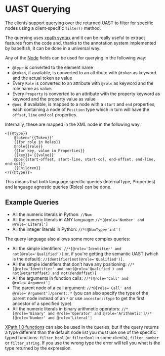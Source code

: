 # UAST Querying

The clients support querying over the returned UAST to filter for specific nodes using a client-specific `filter()` method.

The querying uses [xpath syntax](https://www.w3.org/TR/xpath/) and it can be really useful to extract features from the code and, thanks to the annotation system implemented by babelfish, it can be done in a universal way.

Any of the [Node](https://godoc.org/gopkg.in/bblfsh/sdk.v2/uast#Node) fields can be used for querying in the following way:

* `@type` is converted to the element name
* `@token`, if available, is converted to an attribute with `@token` as keyword and the actual token as value
* Every `Role` is converted to an attribute with `@role` as keyword and the role name as value.
* Every `Property` is converted to an attribute with the property keyword as keyword and the property value as value
* `@pos`, if available, is mapped to a node with a `start` and `end` properties, each containing a node of `Position` type which in turn will have the `offset`, `line` and `col` properties.

Internally, these are mapped in the XML node in the following way:

```markup
<{{@type}}
    @token='{{Token}}'
    {{for role in Roles}}
    @role{{role}}
    {{for key, value in Properties}}
    {{key}}='{{value}}'
    @pos{{start-offset, start-line, start-col, end-offset, end-line, end-col}}
    {{Children}}
</{{@type}}>
```

This means that both language specific queries \(InternalType, Properties\) and language agnostic queries \(Roles\) can be done.

## Example Queries

* All the numeric literals in Python: `//Num`
* All the numeric literals in ANY language: `//*[@role='Number' and @role='Literal']`
* All the integer literals in Python: `//*[@NumType='int']`

The query language also allows some more complex queries:

* All the simple identifiers: `//*[@role='Identifier' and not(@role='Qualified')]` or, if you're getting the semantic UAST (which is the default): `//Identifier[not(@role='Qualified')]`.
* All the simple identifiers that don't have any positioning: `//*[@role='Identifier' and not(@role='Qualified') and not(@startOffset) and not(@endOffset)]`
* All the arguments in function calls: `//*[@role='Call' and @role='Argument']`
* The parent node of a call argument: `//*@[role='Call' and @role='Argument']/parent::*` (you can also specify the type of the parent node instead of an `*` or use `ancestor::type` to get the first ancestor of a specified type).
* All the numeric literals in binary arithmetic operators: `//*[@role='Binary' and @role='Operator' and @role='Arithmetic']//*[@role='Number' and @role='Literal']`

[XPath 1.0 functions](https://developer.mozilla.org/en-US/docs/Web/XPath/Functions) can also be used in the queries, but if the query returns a type different than the default node list you must use one of the specific typed functions: `filter_bool` \(or `filterBool` in some clients\), `filter_number` or `filter_string`. If you use the wrong type the error will tell you what is the type returned by the expression.

